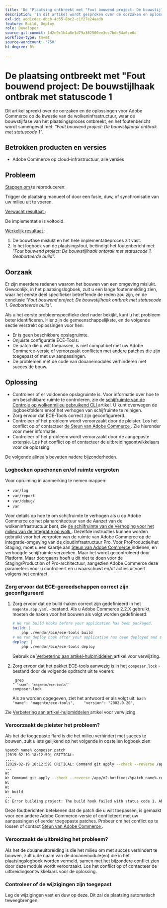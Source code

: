 ```yaml
---
title: 'De "Plaatsing ontbreekt met "Fout bouwend project: De bouwstijlhaak ontbrak met statuscode 1"'
description: 'In dit artikel wordt gesproken over de oorzaken en oplossingen voor de Adobe Commerce met betrekking tot de cloudinfrastructuur, waar de constructiefase van het implementatieproces mislukt, en de foutmelding wordt samengevat met: *"Fout bij het bouwen van project: De bouwhaak is mislukt met statuscode 1"*."'
exl-id: add1cdac-dbcb-4c55-8bc2-c1f27e24aadb
feature: Build, Deploy
role: Developer
source-git-commit: 1d2e0c1b4a8e3d79a362500ee3ec7bde84a6ce0d
workflow-type: tm+mt
source-wordcount: '750'
ht-degree: 0%

---
```


# De plaatsing ontbreekt met &quot;Fout bouwend project: De bouwstijlhaak ontbrak met statuscode 1

Dit artikel spreekt over de oorzaken en de oplossingen voor Adobe Commerce op de kwestie van de wolkeninfrastructuur, waar de bouwstijlfase van het plaatsingsproces ontbreekt, en het foutenbericht wordt samengevat met: *&quot;Fout bouwend project: De bouwstijlhaak ontbrak met statuscode 1&quot;*.

## Betrokken producten en versies

* Adobe Commerce op cloud-infrastructuur, alle versies

## Probleem

<u> Stappen om </u> te reproduceren:

Trigger de plaatsing manueel of door een fusie, duw, of synchronisatie van uw milieu uit te voeren.

<u> Verwacht resultaat </u>:

De implementatie is voltooid.

<u> Werkelijk resultaat </u>:

1. De bouwfase mislukt en het hele implementatieproces zit vast.
1. In het logboek van de plaatsingsfout, beëindigt het foutenbericht met: *&quot;Fout bouwend project: De bouwstijlhaak ontbrak met statuscode 1. Geaborteerde build&quot;.*

## Oorzaak

Er zijn meerdere redenen waarom het bouwen van een omgeving mislukt. Gewoonlijk, in het plaatsingslogboek, zult u een lange foutenmelding zien, waar het eerste deel specifieker betreffende de reden zou zijn, en de conclusie *&quot;Fout bouwend project: De bouwstijlhaak ontbrak met statuscode 1. Geaborteerde build&quot;.*

Als u het eerste probleemspecifieke deel nader bekijkt, kunt u het probleem beter identificeren. Hier zijn de gemeenschappelijkste, en de volgende sectie verstrekt oplossingen voor hen:

* Er is geen beschikbare opslagruimte.
* Onjuiste configuratie ECE-Tools.
* De patch die u wilt toepassen, is niet compatibel met uw Adobe Commerce-versie of veroorzaakt conflicten met andere patches die zijn toegepast of met uw aanpassingen.
* De problemen met de code van douanemodules verhinderen met succes de bouw.

## Oplossing

* Controleer of er voldoende opslagruimte is. Voor informatie over hoe te om beschikbare ruimte te controleren, zie de [ schijfruimte van de Controle op wolkenmilieu gebruikend CLI ](/help/how-to/general/check-disk-space-on-cloud-environment-using-cli.md) artikel. U kunt overwegen de logboekfolders en/of het verhogen van schijfruimte te reinigen.
* Zorg ervoor dat ECE-Tools correct zijn geconfigureerd.
* Controleer of het probleem wordt veroorzaakt door de pleister. Los het conflict op of contacteer [ de Steun van Adobe Commerce ](/help/help-center-guide/help-center/magento-help-center-user-guide.md#submit-ticket). Zie hieronder voor meer informatie.
* Controleer of het probleem wordt veroorzaakt door de aangepaste extensie. Los het conflict op of contacteer de uitbreidingsontwikkelaars voor de oplossing.

De volgende alinea&#39;s bevatten nadere bijzonderheden.

### Logboeken opschonen en/of ruimte vergroten

Voor opruiming in aanmerking te nemen mappen:

* `var/log`
* `var/report`
* `var/debug/`
* `var`

Voor details op hoe te om schijfruimte te verhogen als u op Adobe Commerce op het planarchitectuur van de Aanzet van de wolkeninfrastructuur bent, zie [ de schijfruimte van de Verhoging voor het milieu van de Integratie op wolk ](/help/how-to/general/increase-disk-space-for-integration-environment-on-cloud.md). Dezelfde instructies kunnen worden gebruikt voor het vergroten van de ruimte van Adobe Commerce op de integratie-omgeving van de cloudinfrastructuur Pro. Voor ProProductie/het Staging, moet u een kaartje aan [ Steun van Adobe Commerce ](/help/help-center-guide/help-center/magento-help-center-user-guide.md#submit-ticket) indienen, en verhoogde schijfruimte verzoeken. Maar het wordt gecontroleerd door Platform. Maar doorgaans hoeft u dit niet te doen voor de Staging/Production of Pro-architectuur, aangezien Adobe Commerce deze parameters voor u controleert en u waarschuwt en/of acties uitvoert volgens het contract.

### Zorg ervoor dat ECE-gereedschappen correct zijn geconfigureerd

1. Zorg ervoor dat de build-haken correct zijn gedefinieerd in het `magento.app.yaml` -bestand. Als u Adobe Commerce 2.2.X gebruikt, moeten de haken voor het bouwen als volgt worden gedefinieerd:

   ```yaml
   # We run build hooks before your application has been packaged.
   build: |
       php ./vendor/bin/ece-tools build
   # We run deploy hook after your application has been deployed and started.
   deploy: |
       php ./vendor/bin/ece-tools deploy
   ```

   Gebruik de [ Verbetering aan artikel-hulpmiddelen ](https://devdocs.magento.com/guides/v2.3/cloud/project/ece-tools-upgrade-project.html) artikel voor verwijzing.

1. Zorg ervoor dat het pakket ECE-tools aanwezig is in het `composer.lock` -bestand door de volgende opdracht uit te voeren:    <pre><code class="language-bash"> grep &quot;<code class="language-yaml"> &quot;naam&quot;: &quot;magento/ece-tools&quot;</code>&#39; composer.lock</code></pre>    Als ze worden opgegeven, ziet het antwoord er als volgt uit:    ```bash    "name": "magento/ece-tools",    "version": "2002.0.20",    ```

Zie [ Verbetering aan artikel-hulpmiddelen ](https://devdocs.magento.com/guides/v2.3/cloud/project/ece-tools-upgrade-project.html) artikel voor verwijzing.

### Veroorzaakt de pleister het probleem?

Als het de toegepaste flard is die het milieu verhindert met succes te bouwen, zult u iets gelijkend op het volgende in opstellen logboek zien:

```bash
%patch_name%.composer.patch
[2019-02-19 18:12:59] CRITICAL:
....
[2019-02-19 18:12:59] CRITICAL: Command git apply --check --reverse /app/m2-hotfixes/%patch_name%.composer.patch returned code 1
...
W:
W: Command git apply --check --reverse /app/m2-hotfixes/%patch_name%.composer.patch returned code 1
W:
W:
W: build
...
E: Error building project: The build hook failed with status code 1. Aborted build.
```

Deze foutberichten betekenen dat de patch die u wilt toepassen, is gemaakt voor een andere Adobe Commerce-versie of conflicteert met uw aanpassingen of eerder toegepaste patches. Probeer om het conflict op te lossen of contact [ Steun van Adobe Commerce ](/help/help-center-guide/help-center/magento-help-center-user-guide.md#submit-ticket).

### Veroorzaakt de uitbreiding het probleem?

Als het de douaneuitbreiding is die het milieu om met succes verhindert te bouwen, zult u de naam van de douanemodule(en) die in het plaatsingslogboek worden vermeld, samen met het bijzondere conflict zien door deze module wordt veroorzaakt. Los het conflict op of contacteer de uitbreidingsontwikkelaars voor de oplossing.

### Controleer of de wijzigingen zijn toegepast

Leg de wijzigingen vast en duw op deze. Dit zal de plaatsing automatisch teweegbrengen.
